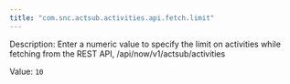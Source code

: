 ```yaml
---
title: "com.snc.actsub.activities.api.fetch.limit"
---
```


Description: Enter a numeric value to specify the limit on activities while fetching from the REST API, /api/now/v1/actsub/activities

Value: `10`